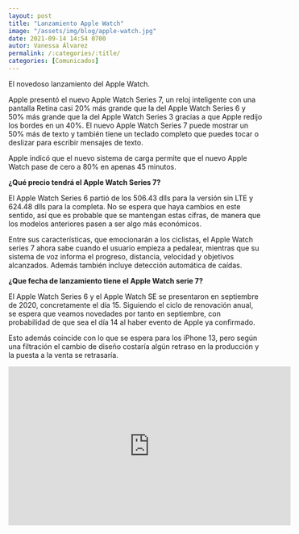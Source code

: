 ```yaml
---
layout: post
title: "Lanzamiento Apple Watch"
image: "/assets/img/blog/apple-watch.jpg"
date: 2021-09-14 14:54 0700
autor: Vanessa Álvarez
permalink: /:categories/:title/
categories: [Comunicados]
---
```


El novedoso lanzamiento del Apple Watch.



Apple presentó el nuevo Apple Watch Series 7, un reloj inteligente con una pantalla Retina casi 20% más grande que la del Apple Watch Series 6 y 50% más grande que la del Apple Watch Series 3 gracias a que Apple redijo los bordes en un 40%. El nuevo Apple Watch Series 7 puede mostrar un 50% más de texto y también tiene un teclado completo que puedes tocar o deslizar para escribir mensajes de texto.

Apple indicó que el nuevo sistema de carga permite que el nuevo Apple Watch pase de cero a 80% en apenas 45 minutos.

**¿Qué precio tendrá el Apple Watch Series 7?**

El Apple Watch Series 6 partió de los 506.43 dlls para la versión sin LTE y 624.48 dlls para la completa. No se espera que haya cambios en este sentido, así que es probable que se mantengan estas cifras, de manera que los modelos anteriores pasen a ser algo más económicos.

Entre sus características, que emocionarán a los ciclistas, el Apple Watch series 7 ahora sabe cuando el usuario empieza a pedalear, mientras que su sistema de voz informa el progreso, distancia, velocidad y objetivos alcanzados. Además también incluye detección automática de caídas.

**¿Que fecha de lanzamiento tiene el Apple Watch serie 7?**

El Apple Watch Series 6 y el Apple Watch SE se presentaron en septiembre de 2020, concretamente el día 15. Siguiendo el ciclo de renovación anual, se espera que veamos novedades por tanto en septiembre, con probabilidad de que sea el día 14 al haber evento de Apple ya confirmado.

Esto además coincide con lo que se espera para los iPhone 13, pero según una filtración el cambio de diseño costaría algún retraso en la producción y la puesta a la venta se retrasaría.

<div class="embed-responsive embed-responsive-16by9">

<iframe width="560" height="315" src="https://www.youtube.com/embed/MMdQ-gWBNZE" title="YouTube video player" frameborder="0" allow="accelerometer; autoplay; clipboard-write; encrypted-media; gyroscope; picture-in-picture" allowfullscreen></iframe>
